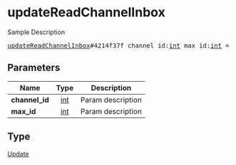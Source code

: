 # updateReadChannelInbox

Sample Description

<pre>
<a href="../constructor/updateReadChannelInbox.md">updateReadChannelInbox</a>#4214f37f channel_id:<a href="../type/int.md">int</a> max_id:<a href="../type/int.md">int</a> = <a href="../type/Update.md">Update</a>;</pre>
## Parameters

| Name | Type | Description |
|------|:----:|-------------|
| **channel_id** | <a href="../type/int.md">int</a> | Param description |
| **max_id** | <a href="../type/int.md">int</a> | Param description |

## Type

<a href="../type/Update.md">Update</a>
